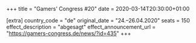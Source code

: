 +++
title = "Gamers' Congress #20"
date = 2020-03-14T20:30:00+01:00

[extra]
country_code = "de"
original_date = "24.–26.04.2020"
seats = 150
effect_description = "abgesagt"
effect_announcement_url = "https://gamers-congress.de/news/?id=435"
+++
